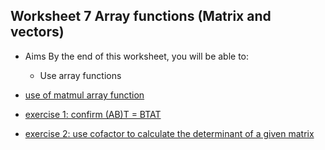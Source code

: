 ## Worksheet 7 Array functions (Matrix and vectors)

- Aims
  By the end of this worksheet, you will be able to:
  - Use array functions

- [use of matmul array function](7.1.f95)
- [exercise 1: confirm (AB)T = BTAT](7.2.f95)
- [exercise 2: use cofactor to calculate the determinant of a given matrix](7.3.f95)